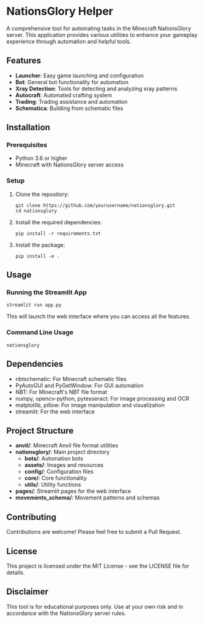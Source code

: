 # NationsGlory Helper

A comprehensive tool for automating tasks in the Minecraft NationsGlory server. This application provides various utilities to enhance your gameplay experience through automation and helpful tools.

## Features

- **Launcher**: Easy game launching and configuration
- **Bot**: General bot functionality for automation
- **Xray Detection**: Tools for detecting and analyzing xray patterns
- **Autocraft**: Automated crafting system
- **Trading**: Trading assistance and automation
- **Schematica**: Building from schematic files

## Installation

### Prerequisites

- Python 3.6 or higher
- Minecraft with NationsGlory server access

### Setup

1. Clone the repository:
   ```
   git clone https://github.com/yourusername/nationsglory.git
   cd nationsglory
   ```

2. Install the required dependencies:
   ```
   pip install -r requirements.txt
   ```

3. Install the package:
   ```
   pip install -e .
   ```

## Usage

### Running the Streamlit App

```
streamlit run app.py
```

This will launch the web interface where you can access all the features.

### Command Line Usage

```
nationsglory
```

## Dependencies

- nbtschematic: For Minecraft schematic files
- PyAutoGUI and PyGetWindow: For GUI automation
- NBT: For Minecraft's NBT file format
- numpy, opencv-python, pytesseract: For image processing and OCR
- matplotlib, pillow: For image manipulation and visualization
- streamlit: For the web interface

## Project Structure

- **anvil/**: Minecraft Anvil file format utilities
- **nationsglory/**: Main project directory
  - **bots/**: Automation bots
  - **assets/**: Images and resources
  - **config/**: Configuration files
  - **core/**: Core functionality
  - **utils/**: Utility functions
- **pages/**: Streamlit pages for the web interface
- **movements_schema/**: Movement patterns and schemas

## Contributing

Contributions are welcome! Please feel free to submit a Pull Request.

## License

This project is licensed under the MIT License - see the LICENSE file for details.

## Disclaimer

This tool is for educational purposes only. Use at your own risk and in accordance with the NationsGlory server rules.